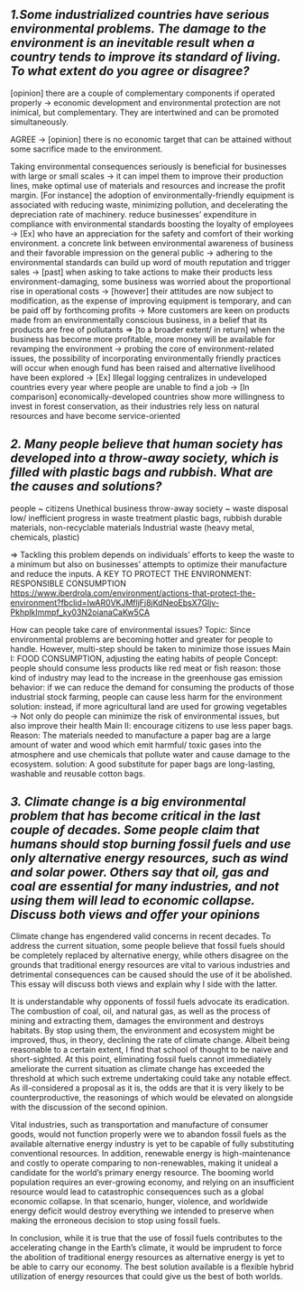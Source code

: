 ## _1.Some industrialized countries have serious environmental problems. The damage to the environment is an inevitable result when a country tends to improve its standard of living. To what extent do you agree or disagree?_

[opinion] there are a couple of complementary components if operated properly → economic development and environmental protection are not inimical, but complementary. They are intertwined and can be promoted simultaneously. 

AGREE → [opinion] there is no economic target that can be attained without some sacrifice made to the environment.

 Taking environmental consequences seriously is beneficial for businesses with large or small scales → it can impel them to improve their production lines, make optimal use of materials and resources and increase the profit margin. [For instance] the adoption of environmentally-friendly equipment is associated with reducing waste, minimizing pollution, and decelerating the depreciation rate of machinery.
reduce businesses’ expenditure in compliance with environmental standards
boosting the loyalty of employees → [Ex] who have an appreciation for the safety and comfort of their working environment.
a concrete link between environmental awareness of business and their favorable impression on the general public → adhering to the environmental standards can build up word of mouth reputation and trigger sales → [past] when asking to take actions to make their products less environment-damaging, some business was worried about the proportional rise in operational costs → [however] their attitudes are now subject to modification, as the expense of improving equipment is temporary, and can be paid off by forthcoming profits → More customers are keen on products made from an environmentally conscious business, in a belief that its products are free of pollutants
=> [to a broader extent/ in return] when the business has become more profitable, more money will be available for revamping the environment → probing the core of environment-related issues, the possibility of incorporating environmentally friendly practices will occur when enough fund has been raised and alternative livelihood have been explored → [Ex] Illegal logging centralizes in undeveloped countries every year where people are unable to find a job → [In comparison] economically-developed countries show more willingness to invest in forest conservation, as their industries rely less on natural resources and have become service-oriented



## _2. Many people believe that human society has developed into a throw-away society, which is filled with plastic bags and rubbish. What are the causes and solutions?_

people ~ citizens
Unethical business
throw-away society ~ 
waste disposal 
low/ inefficient progress in waste treatment
plastic bags, rubbish
durable materials, non-recyclable materials
Industrial waste (heavy metal, chemicals, plastic)


=> Tackling this problem depends on individuals’ efforts to keep the waste to a minimum but also on businesses’ attempts to optimize their manufacture and reduce the inputs.
A KEY TO PROTECT THE ENVIRONMENT: RESPONSIBLE CONSUMPTION
https://www.iberdrola.com/environment/actions-that-protect-the-environment?fbclid=IwAR0VKJMfljFj8jKdNeoEbsX7Gljv-PkhplkImmpf_ky03N2oianaCaKw5CA

How can people take care of environmental issues?
Topic: Since environmental problems are becoming hotter and greater for people to handle. However, multi-step should be taken to minimize those issues
Main I: FOOD CONSUMPTION, adjusting the eating habits of people 
Concept: people should consume less products like red meat or fish
reason: those kind of industry may lead to the increase in the greenhouse gas emission
behavior: if we can reduce the demand for consuming the products of those industrial stock farming, people can cause less harm for the environment
solution: instead, if more agricultural land are used for growing vegetables → Not only do people can minimize the risk of environmental issues, but also improve their health
Main II: encourage citizens to use less paper bags.
Reason: The materials needed to manufacture a paper bag are a large amount of water and wood which emit harmful/ toxic gases into the atmosphere and use chemicals that pollute water and cause damage to the ecosystem. 
solution: A good substitute for paper bags are long-lasting, washable and reusable cotton bags.

## _3. Climate change is a big environmental problem that has become critical in the last couple of decades. Some people claim that humans should stop burning fossil fuels and use only alternative energy resources, such as wind and solar power. Others say that oil, gas and coal are essential for many industries, and not using them will lead to economic collapse. Discuss both views and offer your opinions_

Climate change has engendered valid concerns in recent decades. To address the current situation, some people believe that fossil fuels should be completely replaced by alternative energy, while others disagree on the grounds that traditional energy resources are vital to various industries and detrimental consequences can be caused should the use of it be abolished. This essay will discuss both views and explain why I side with the latter.

It is understandable why opponents of fossil fuels advocate its eradication. The combustion of coal, oil, and natural gas, as well as the process of mining and extracting them, damages the environment and destroys habitats. By stop using them, the environment and ecosystem might be improved, thus, in theory, declining the rate of climate change. Albeit being reasonable to a certain extent, I find that school of thought to be naive and short-sighted. At this point, eliminating fossil fuels cannot immediately ameliorate the current situation as climate change has exceeded the threshold at which such extreme undertaking could take any notable effect. As ill-considered a proposal as it is, the odds are that it is very likely to be counterproductive, the reasonings of which would be elevated on alongside with the discussion of the second opinion.
 
Vital industries, such as transportation and manufacture of consumer goods, would not function properly were we to abandon fossil fuels as the available alternative energy industry is yet to be capable of fully substituting conventional resources. In addition, renewable energy is high-maintenance and costly to operate comparing to non-renewables, making it unideal a candidate for the world’s primary energy resource. The booming world population requires an ever-growing economy, and relying on an insufficient resource would lead to catastrophic consequences such as a global economic collapse. In that scenario, hunger, violence, and worldwide energy deficit would destroy everything we intended to preserve when making the erroneous decision to stop using fossil fuels. 

In conclusion, while it is true that the use of fossil fuels contributes to the accelerating change in the Earth’s climate, it would be imprudent to force the abolition of traditional energy resources as alternative energy is yet to be able to carry our economy. The best solution available is a flexible hybrid utilization of energy resources that could give us the best of both worlds.

